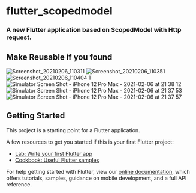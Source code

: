 # flutter_scopedmodel
### A new Flutter application based on ScopedModel with Http request.
## Make Reusable if you found

![Screenshot_20210206_110311](https://user-images.githubusercontent.com/33365906/107110163-b4db6a80-686b-11eb-9014-1fe47fc54135.jpg)
![Screenshot_20210206_110351](https://user-images.githubusercontent.com/33365906/107110169-bc027880-686b-11eb-9ca8-6837e44b6d5f.jpg)
![Screenshot_20210206_110404 1](https://user-images.githubusercontent.com/33365906/107110109-3f6f9a00-686b-11eb-8a9d-01639c8eeb9f.jpg)
![Simulator Screen Shot - iPhone 12 Pro Max - 2021-02-06 at 21 38 12](https://user-images.githubusercontent.com/33365906/107123503-eaac3d80-68c3-11eb-8d32-11dbc7ee2b4a.png)
![Simulator Screen Shot - iPhone 12 Pro Max - 2021-02-06 at 21 37 53](https://user-images.githubusercontent.com/33365906/107123513-f8fa5980-68c3-11eb-83bc-3747c5b23808.png)
![Simulator Screen Shot - iPhone 12 Pro Max - 2021-02-06 at 21 37 57](https://user-images.githubusercontent.com/33365906/107123530-01eb2b00-68c4-11eb-89a8-c706bf749738.png)



## Getting Started

This project is a starting point for a Flutter application.

A few resources to get you started if this is your first Flutter project:

- [Lab: Write your first Flutter app](https://flutter.dev/docs/get-started/codelab)
- [Cookbook: Useful Flutter samples](https://flutter.dev/docs/cookbook)

For help getting started with Flutter, view our
[online documentation](https://flutter.dev/docs), which offers tutorials,
samples, guidance on mobile development, and a full API reference.
